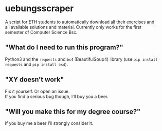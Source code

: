 # uebungsscraper
A script for ETH students to automatically download all their exercises and all available solutions and material. 
Currently only works for the first semester of Computer Science Bsc.

## "What do I need to run this program?"
Python3 and the `requests` and `bs4` (BeautifulSoup4) library (use `pip install requests` and `pip install bs4`).

## "XY doesn't work"
Fix it yourself. Or open an issue. <br>
If you find a serious bug though, I'll buy you a beer.

## "Will you make this for my degree course?"
If you buy me a beer I'll strongly consider it.